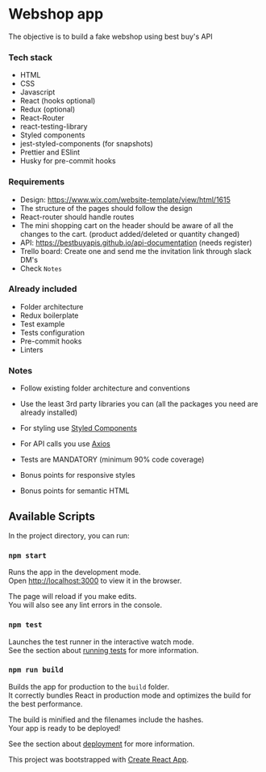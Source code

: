 # Webshop app
The objective is to build a fake webshop using best buy's API

### Tech stack
* HTML
* CSS
* Javascript
* React (hooks optional)
* Redux (optional)
* React-Router
* react-testing-library
* Styled components
* jest-styled-components (for snapshots)
* Prettier and ESlint
* Husky for pre-commit hooks

### Requirements
* Design: https://www.wix.com/website-template/view/html/1615
* The structure of the pages should follow the design
* React-router should handle routes
* The mini shopping cart on the header should be aware of all the changes to
the cart. (product added/deleted or quantity changed)
* API: https://bestbuyapis.github.io/api-documentation (needs register)
* Trello board: Create one and send me the invitation link through slack DM's
* Check `Notes`

### Already included
* Folder architecture
* Redux boilerplate
* Test example
* Tests configuration
* Pre-commit hooks
* Linters

### Notes
* Follow existing folder architecture and conventions
* Use the least 3rd party libraries you can (all the packages you need are already installed)
* For styling use [Styled Components](https://www.styled-components.com/)
* For API calls you use [Axios](https://github.com/axios/axios)
* Tests are MANDATORY (minimum 90% code coverage)

* Bonus points for responsive styles
* Bonus points for semantic HTML


## Available Scripts

In the project directory, you can run:

### `npm start`

Runs the app in the development mode.<br>
Open [http://localhost:3000](http://localhost:3000) to view it in the browser.

The page will reload if you make edits.<br>
You will also see any lint errors in the console.

### `npm test`

Launches the test runner in the interactive watch mode.<br>
See the section about [running tests](https://facebook.github.io/create-react-app/docs/running-tests) for more information.

### `npm run build`

Builds the app for production to the `build` folder.<br>
It correctly bundles React in production mode and optimizes the build for the best performance.

The build is minified and the filenames include the hashes.<br>
Your app is ready to be deployed!

See the section about [deployment](https://facebook.github.io/create-react-app/docs/deployment) for more information.


This project was bootstrapped with [Create React App](https://github.com/facebook/create-react-app).
